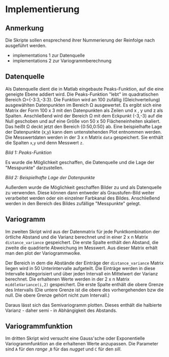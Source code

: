 # Implementierung

## Anmerkung
Die Skripte sollen ensprechend ihrer Nummerierung der Reinfolge nach ausgeführt werden.
* implementations 1 zur Datenquelle
* implementations 2 zur Variogrammberechnung

## Datenquelle
Als Datenquelle dient die in Matlab eingebaute Peaks-Funktion, auf die eine geneigte Ebene addiert wird. Die Peaks-Funktion "lebt" im quadratischen Bereich Ω={-3:3,-3:3}. Die Funktion wird an 100 zufällig (Gleichverteilung) ausgewählten Datenpunkten im Bereich Ω ausgewertet. Es ergibt sich eine Matrix der Form 100 x 3 mit den Datenpunkten als Zeilen und x , y und z als Spalten. Anschließend wird der Bereich Ω mit dem Eckpunkt (-3,-3) auf die Null geschoben und auf eine Größe von 50 x 50 Flächeneinheiten skaliert. Das heißt Ω deckt jetzt den Bereich {0:50,0:50} ab. Eine beispielhafte Lage der Datenpunkte (x,y) kann dem untenstehenden Plot entnommen werden. Die Messwertdaten werden in der 3 x n Matrix `data` gespeichert. Sie enthält die Spalten `x`,`y` und denn Messwert `z`.

*Bild 1: Peaks-Funktion*  

Es wurde die Möglichkeit geschaffen, die Datenquelle und die Lage der "Messpunkte" darzustellen.

*Bild 2: Beispielhafte Lage der Datenpunkte*

Außerdem wurde die Möglichkeit geschaffen Bilder zu  und als Datenquelle zu verwenden. Diese können dann entweder als Graustufen-Bild weiter verarbeitet werden oder ein einzelner Farbkanal des Bildes. Anschließend werden in den Bereich des Bildes zufällige "Messpunkte" gelegt.

## Variogramm
Im zweiten Skript wird aus der Datenmatrix für jede Punktkombination der örtliche Abstand und die Varianz berechnet und in einer 2 x n Matrix `distance_variance` gespeichert. Die erste Spalte enthält den Abstand, die zweite die quadrierte Abweichung im Messwert. Aus dieser Matrix erhält man den plot der Variogrammwolke.

Der Bereich in dem die Abstände der Einträge der `distance_variance` Matrix liegen wird in 50 Unterintervalle aufgeteilt. Die Einträge werden in diese Intervalle kategorisiert und über jeden Intervall ein Mittelwert der Varianz berechnet. Die erhaltenen Werte werden in der 2 x n Matrix `middleVariance(i,2)` gespeichert. Die erste Spalte enthält die obere Grenze des Intervalls (Die untere Grenze ist die obere des vorhergehenden bzw die null. Die obere Grenze gehört nicht zum Intervall.)

Daraus lässt sich das Semivariogramm plotten. Dieses enthält die halbierte Varianz - daher semi - in Abhängigkeit des Abstands.

## Variogrammfunktion
Im dritten Skript wird versucht eine Gauss'sche oder Exponentielle Variogrammfunktion an die erhaltenen Werte anzupassen. Die Parameter sind `A` für den *range* ,`B` für das *nugget* und `C` für den *sill*.
